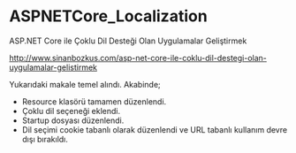 # ASPNETCore_Localization
ASP.NET Core ile Çoklu Dil Desteği Olan Uygulamalar Geliştirmek

http://www.sinanbozkus.com/asp-net-core-ile-coklu-dil-destegi-olan-uygulamalar-gelistirmek

Yukarıdaki makale temel alındı. Akabinde;
* Resource klasörü tamamen düzenlendi.
* Çoklu dil seçeneği eklendi.
* Startup dosyası düzenlendi.
* Dil seçimi cookie tabanlı olarak düzenlendi ve URL tabanlı kullanım devre dışı bırakıldı.


